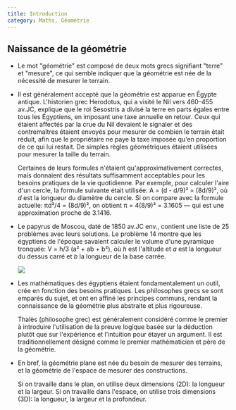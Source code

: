 ```yaml
---
title: Introduction
category: Maths, Géométrie
---
```


## Naissance de la géométrie

* Le mot "géométrie" est composé de deux mots grecs signifiant "terre" et "mesure", ce qui semble indiquer que la géométrie est née de la nécessité de mesurer le terrain.

* Il est généralement accepté que la géométrie est apparue en Égypte antique. L'historien grec Herodotus, qui a visité le Nil vers 460–455 av.JC, explique que le roi Sesostris a divisé la terre en parts égales entre tous les Égyptiens, en imposant une taxe annuelle en retour. Ceux qui étaient affectés par la crue du Nil devaient le signaler et des contremaîtres étaient envoyés pour mesurer de combien le terrain était réduit, afin que le propriétaire ne paye la taxe imposée qu'en proportion de ce qui lui restait. De simples règles géométriques étaient utilisées pour mesurer la taille du terrain.

  Certaines de leurs formules n'étaient qu'approximativement correctes, mais donnaient des résultats suffisamment acceptables pour les besoins pratiques de la vie quotidienne. Par exemple, pour calculer l'aire d'un cercle, la formule suivante était utilisée: A = (d - d/9)² = (8d/9)², où *d* est la longueur du diamètre du cercle. Si on compare avec la formule actuelle: πd²/4 = (8d/9)², on obtient π = 4(8/9)² = 3.1605 — qui est une approximation proche de 3.1416.

* Le papyrus de Moscou, daté de 1850 av.JC env., contient une liste de 25 problèmes avec leurs solutions. Le problème 14 montre que les égyptiens de l'époque savaient calculer le volume d'une pyramique tronquée: V = h/3 (a² + ab + b²), où *h* est l'altitude et *a* est la longueur du dessus carré et *b* la longueur de la base carrée.

  ![](https://i.imgur.com/jLNm7Hd.png)

* Les mathématiques des égyptiens étaient fondamentalement un outil, crée en fonction des besoins pratiques. Les philosophes grecs se sont emparés du sujet, et ont en affiné les principes communs, rendant la connaissance de la géométrie plus abstraite et plus rigoureuse.

  Thalès (philosophe grec) est généralement considéré comme le premier à introduire l'utilisation de la preuve logique basée sur la déduction plutôt que sur l'expérience et l'intuition pour étayer un argument. Il est traditionnellement désigné comme le premier mathématicien et père de la géométrie.

* En bref, la géométrie plane est née du besoin de mesurer des terrains, et la géométrie de l'espace de mesurer des constructions.

  Si on travaille dans le plan, on utilise deux dimensions (2D): la longueur et la largeur. Si on travaille dans l'espace, on utilise trois dimensions (3D): la longueur, la largeur et la profondeur.